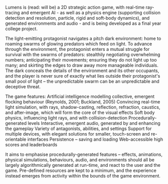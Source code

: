 Lumens is (read: will be) a 2D strategic action game, with real-time ray-tracing and emergent AI - as well as a physics engine (supporting collision detection and resolution, particle, rigid and soft-body dynamics), and generated environments and audio - and is being developed as a final year college project.

The light-emitting protagonist navigates a pitch dark environment: home to roaming swarms of glowing predators which feed on light.  To advance through the environment, the protagonist enters a mutual struggle for survival with the swarms of predators: stealthily negotiating overwhelming numbers; anticipating their movements; ensuring they do not light up too many; and skirting the edges to draw away more manageable individuals.
The dark conceals the details of the environment and its other occupants, and the player is never sure of exactly what lies outside their protagonist's small pool of light – the unpredictable swarm can be an unpredictable and deceptive threat.

The game features:
	Artificial intelligence modelling collective, emergent flocking behaviour (Reynolds, 2001; Buckland, 2005)
	Convincing real-time light simulation, with rays, shadow-casting, reflection, refraction, caustics, and after-image, which will form the core of the visual effects
	Soft body physics, influencing light rays, and with collision-detection
	Procedurally-generated levels
	Interactive, emergent audio, generated by and enhancing the gameplay
	Variety of antagonists, abilities, and settings
	Support for multiple devices, with elegant solutions for smaller, touch-screen and re-orientable interfaces
	Persistence – saving and loading
	Web-accessible high scores and leaderboards

It aims to emphasise procedurally-generated features – effects, animations, physical simulations, behaviours, audio, and environments should all be largely algorithmically generated at run-time, and react to the user and the game.  Pre-defined resources are kept to a minimum, and the experience instead emerges from activity within the bounds of the game environment.